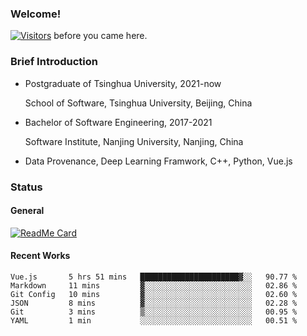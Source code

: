 ### Welcome!

[![Visitors](https://visitor-badge.laobi.icu/badge?page_id=HermitSun.HermitSun)]() before you came here.

### Brief Introduction

- Postgraduate of Tsinghua University, 2021-now
  
  School of Software, Tsinghua University, Beijing, China

- Bachelor of Software Engineering, 2017-2021
  
  Software Institute, Nanjing University, Nanjing, China

- Data Provenance, Deep Learning Framwork, C++, Python, Vue.js

### Status

#### General

[![ReadMe Card](https://github-readme-stats.hermitsun.vercel.app/api?username=HermitSun&count_private=true&show_icons=true)]()

#### Recent Works

<!--START_SECTION:waka-->

```text
Vue.js       5 hrs 51 mins   ██████████████████████▓░░   90.77 %
Markdown     11 mins         ▓░░░░░░░░░░░░░░░░░░░░░░░░   02.86 %
Git Config   10 mins         ▓░░░░░░░░░░░░░░░░░░░░░░░░   02.60 %
JSON         8 mins          ▓░░░░░░░░░░░░░░░░░░░░░░░░   02.28 %
Git          3 mins          ▒░░░░░░░░░░░░░░░░░░░░░░░░   00.95 %
YAML         1 min           ░░░░░░░░░░░░░░░░░░░░░░░░░   00.51 %
```

<!--END_SECTION:waka-->
